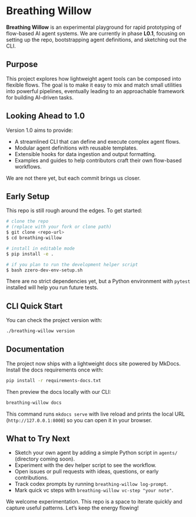 # Breathing Willow

**Breathing Willow** is an experimental playground for rapid prototyping of flow-based AI agent systems. We are currently in phase **L0.1**, focusing on setting up the repo, bootstrapping agent definitions, and sketching out the CLI.

## Purpose

This project explores how lightweight agent tools can be composed into flexible flows. The goal is to make it easy to mix and match small utilities into powerful pipelines, eventually leading to an approachable framework for building AI-driven tasks.

## Looking Ahead to 1.0

Version 1.0 aims to provide:

- A streamlined CLI that can define and execute complex agent flows.
- Modular agent definitions with reusable templates.
- Extensible hooks for data ingestion and output formatting.
- Examples and guides to help contributors craft their own flow-based workflows.

We are not there yet, but each commit brings us closer.

## Early Setup

This repo is still rough around the edges. To get started:

```bash
# clone the repo
# (replace with your fork or clone path)
$ git clone <repo-url>
$ cd breathing-willow

# install in editable mode
$ pip install -e .

# if you plan to run the development helper script
$ bash zzero-dev-env-setup.sh
```

There are no strict dependencies yet, but a Python environment with `pytest` installed will help you run future tests.
## CLI Quick Start

You can check the project version with:

```bash
./breathing-willow version
```

## Documentation

The project now ships with a lightweight docs site powered by MkDocs.
Install the docs requirements once with:

```bash
pip install -r requirements-docs.txt
```

Then preview the docs locally with our CLI:

```bash
breathing-willow docs
```

This command runs `mkdocs serve` with live reload and prints the local URL
(`http://127.0.0.1:8000`) so you can open it in your browser.
## What to Try Next

- Sketch your own agent by adding a simple Python script in `agents/` (directory coming soon).
- Experiment with the dev helper script to see the workflow.
- Open issues or pull requests with ideas, questions, or early contributions.
- Track codex prompts by running `breathing-willow log-prompt`.
- Mark quick vc steps with `breathing-willow vc-step "your note"`.

We welcome experimentation. This repo is a space to iterate quickly and capture useful patterns. Let’s keep the energy flowing!

